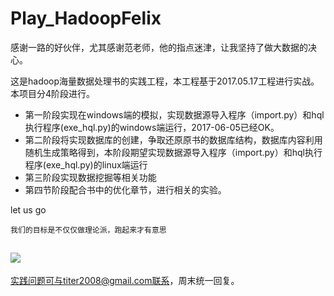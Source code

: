 # Play_HadoopFelix
  感谢一路的好伙伴，尤其感谢范老师，他的指点迷津，让我坚持了做大数据的决心。

  这是hadoop海量数据处理书的实践工程，本工程基于2017.05.17工程进行实战。
本项目分4阶段进行。
- 第一阶段实现在windows端的模拟，实现数据源导入程序（import.py）和hql执行程序(exe_hql.py)的windows端运行，2017-06-05已经OK。
- 第二阶段将实现数据库的创建，争取还原原书的数据库结构，数据库内容利用随机生成策略得到，本阶段期望实现数据源导入程序（import.py）和hql执行程序(exe_hql.py)的linux端运行
- 第三阶段实现数据挖掘等相关功能
- 第四节阶段配合书中的优化章节，进行相关的实验。

let us go

`我们的目标是不仅仅做理论派，跑起来才有意思`

![](https://upload.wikimedia.org/wikipedia/commons/9/95/Elephant_Walking_animated.gif)
---
实践问题可与titer2008@gmail.com联系，周末统一回复。

